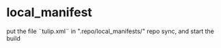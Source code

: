 # local_manifest

put the file ¨tulip.xml¨ in ".repo/local_manifests/"
repo sync, and start the build
